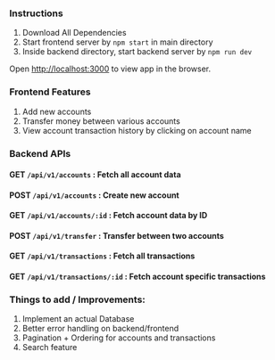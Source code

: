 ### Instructions

1. Download All Dependencies
2. Start frontend server by `npm start` in main directory
3. Inside backend directory, start backend server by `npm run dev`


Open [http://localhost:3000](http://localhost:3000) to view app in the browser.


### Frontend Features

1. Add new accounts
2. Transfer money between various accounts
3. View account transaction history by clicking on account name

### Backend APIs

#### GET `/api/v1/accounts` : Fetch all account data
#### POST `/api/v1/accounts` : Create new account
#### GET `/api/v1/accounts/:id` : Fetch account data by ID
#### POST `/api/v1/transfer` : Transfer between two accounts
#### GET `/api/v1/transactions` : Fetch all transactions
#### GET `/api/v1/transactions/:id` : Fetch account specific transactions


### Things to add / Improvements:
1. Implement an actual Database 
2. Better error handling on backend/frontend
3. Pagination + Ordering for accounts and transactions
4. Search feature



